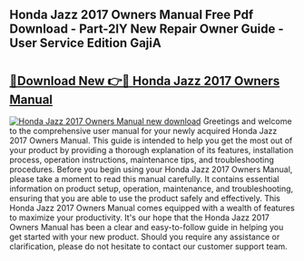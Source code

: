 ## Honda Jazz 2017 Owners Manual Free Pdf Download - Part-2lY New Repair Owner Guide - User Service Edition GajiA

# <h2><a href="http://cf17315.oget.top/?id=Honda+Jazz+2017+Owners+Manual">🔗Download New 👉🔴 Honda Jazz 2017 Owners Manual</a></h2>

[![Honda Jazz 2017 Owners Manual new download](https://i.imgur.com/5g1atiW.png)](http://cf17315.oget.top/?id=Honda+Jazz+2017+Owners+Manual)
Greetings and welcome to the comprehensive user manual for your newly acquired Honda Jazz 2017 Owners Manual. This guide is intended to help you get the most out of your product by providing a thorough explanation of its features, installation process, operation instructions, maintenance tips, and troubleshooting procedures. Before you begin using your Honda Jazz 2017 Owners Manual, please take a moment to read this manual carefully. It contains essential information on product setup, operation, maintenance, and troubleshooting, ensuring that you are able to use the product safely and effectively. This Honda Jazz 2017 Owners Manual comes equipped with a wealth of features to maximize your productivity. It's our hope that the Honda Jazz 2017 Owners Manual has been a clear and easy-to-follow guide in helping you get started with your new product. Should you require any assistance or clarification, please do not hesitate to contact our customer support team.
